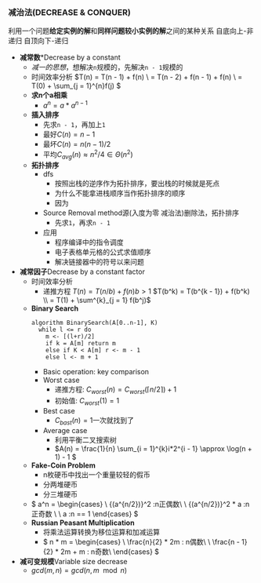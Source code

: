 ### 减治法(DECREASE & CONQUER)
利用一个问题**给定实例的解**和**同样问题较小实例的解**之间的某种关系
自底向上-非递归
自顶向下-递归
- **减常数***Decrease by a constant
    - *减一的思想*，想解决`n`规模的，先解决`n - 1`规模的
    - 时间效率分析
      $T(n) = T(n - 1) + f(n) \\
            = T(n - 2) + f(n - 1) + f(n) \\
            = T(0) + \sum_{j = 1}^{n}f(j)
    $
    - **求n个a相乘**
      - $a^n = a * a^{n - 1}$
    - **插入排序**
      - 先求`n - 1`，再加上`1`
      - 最好$C(n) = n - 1$
      - 最坏$C(n) = n(n - 1) / 2$
      - 平均$C_{avg}(n) \approx n^2 / 4 \in \Theta(n^2)$
    - **拓扑排序**
      - dfs
        - 按照出栈的逆序作为拓扑排序，要出栈的时候就是死点
        - 为什么不能拿进栈顺序当作拓扑排序的顺序
        - 因为
      - Source Removal method源(入度为零 减治法)删除法，拓扑排序
        - 先求`1`，再求`n - 1`
      - 应用
        - 程序编译中的指令调度
        - 电子表格单元格的公式求值顺序
        - 解决链接器中的符号以来问题
- **减常因子**Decrease by a constant factor
    - 时间效率分析
      - 递推方程
      $T(n) = T(n / b) + f(n) b > 1$
      $T(b^k) = T(b^{k - 1}) + f(b^k) \\
                = T(1) + \sum^{k}_{j = 1} f(b^j)$
    - **Binary Search**
      ```
      algorithm BinarySearch(A[0..n-1], K)
        while l <= r do
          m <- [(l+r)/2]
          if k = A[m] return m
          else if K < A[m] r <- m - 1
          else l <- m + 1
      ```
      - Basic operation: key comparison
      - Worst case
        - 递推方程: $C_{worst}(n) = C_{worst}(\lceil n / 2 \rceil) + 1$
        - 初始值: $C_{worst}(1) = 1$
      - Best case
        - $C_{bast}(n) = 1$一次就找到了
      - Average case
        - 利用平衡二叉搜索树
        - $A(n) = \frac{1}{n} \sum_{i = 1}^{k}i*2^{i - 1} \approx \log(n + 1) - 1 $
    - **Fake-Coin Problem**
      - n枚硬币中找出一个重量较轻的假币
      - 分两堆硬币
      - 分三堆硬币
    - $
    a^n =   \begin{cases}
            \ {(a^{n/2})}^2 :n正偶数\\
            \ {(a^{n/2})}^2 * a :n正奇数 \\
            \ a :n == 1
            \end{cases}
    $
    - **Russian Peasant Multiplication**
      - 将乘法运算转换为移位运算和加减运算
      - $
          n * m = \begin{cases}
                  \ \frac{n}{2} * 2m : n偶数\\
                  \ \frac{n - 1}{2} * 2m + m : n奇数\\
                  \end{cases}
        $
- **减可变规模**Variable size decrease
    - $gcd(m, n) = gcd(n, m \mod n)$